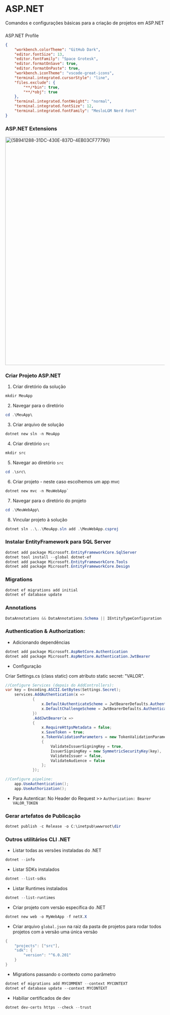 # ASP.NET
Comandos e configurações básicas para a criação de projetos em ASP.NET

###
ASP.NET Profile
```json
{
    "workbench.colorTheme": "GitHub Dark",
    "editor.fontSize": 13,
    "editor.fontFamily": "Space Grotesk",
    "editor.formatOnSave": true,
    "editor.formatOnPaste": true,
    "workbench.iconTheme": "vscode-great-icons",
    "terminal.integrated.cursorStyle": "line",
    "files.exclude": {
        "**/*bin": true,
        "**/*obj": true
    },
    "terminal.integrated.fontWeight": "normal",
    "terminal.integrated.fontSize": 12,
    "terminal.integrated.fontFamily": "MesloLGM Nerd Font"
}
```
### ASP.NET Extensions
<img width="1366" height="720" alt="{5B941288-31DC-430E-837D-4EB03CF77790}" src="https://github.com/user-attachments/assets/f5dee39e-046a-4f54-8c99-f2e8a9bcf396" />

### Criar Projeto ASP.NET
1. Criar diretório da solução
```powershell
mkdir MeuApp
```

2. Navegar para o diretório
```powershell
cd .\MeuApp\
```

3. Criar arquivo de solução
```powershell
dotnet new sln -n MeuApp
```

4. Criar diretório `src`
```powershell
mkdir src
```

5. Navegar ao diretório `src`
```powershell
cd .\src\
```

6. Criar projeto - neste caso escolhemos um app mvc
```powershell
dotnet new mvc -n MeuWebApp`
```

7. Navegar para o diretório do projeto
```powershell
cd .\MeuWebApp\
```

8. Vincular projeto à solução
```powershell
dotnet sln ..\..\MeuApp.sln add .\MeuWebApp.csproj
```

### Instalar EntityFramework para SQL Server
```powershell
dotnet add package Microsoft.EntityFrameworkCore.SqlServer
dotnet tool install --global dotnet-ef
dotnet add package Microsoft.EntityFrameworkCore.Tools
dotnet add package Microsoft.EntityFrameworkCore.Design
```

### Migrations
```powershell
dotnet ef migrations add initial
dotnet ef database update
```

### Annotations
```csharp
DataAnnotations && DataAnnotations.Schema || IEntityTypeConfiguration
```

### Authentication & Authorization:
- Adicionando dependências
```powershell
dotnet add package Microsoft.AspNetCore.Authentication
dotnet add package Microsoft.AspNetCore.Authentication.JwtBearer
```

- Configuração

Criar Settings.cs (class static) com atributo static secret: "VALOR".

```csharp
//Configure Services (depois do AddControllers):
var key = Encoding.ASCII.GetBytes(Settings.Secret);
    services.AddAuthentication(x =>
            {
                x.DefaultAuthenticateScheme = JwtBearerDefaults.AuthenticationScheme;
                x.DefaultChallengeScheme = JwtBearerDefaults.AuthenticationScheme;
            })
            .AddJwtBearer(x =>
            {
                x.RequireHttpsMetadata = false;
                x.SaveToken = true;
                x.TokenValidationParameters = new TokenValidationParameters
                {
                    ValidateIssuerSigningKey = true,
                    IssuerSigningKey = new SymmetricSecurityKey(key),
                    ValidateIssuer = false,
                    ValidateAudience = false
                };
            });

//Configure pipeline:
	app.UseAuthentication();
	app.UseAuthorization();
```
- Para Autenticar: No Header do Request >> `Authorization: Bearer VALOR_TOKEN`

### Gerar artefatos de Publicação
```powershell
dotnet publish -c Release -o C:\inetpub\wwwroot\dir
```


### Outros utilitários CLI .NET 
- Listar todas as versões instaladas do .NET
```powershell
dotnet --info
```

- Listar SDKs instalados
```powershell
dotnet --list-sdks
```

- Listar Runtimes instalados
```powershell
dotnet --list-runtimes
```

- Criar projeto com versão específica do .NET
```powershell
dotnet new web -o MyWebApp -f netX.X
```

- Criar arquivo `global.json` na raiz da pasta de projetos para rodar todos projetos com a versão uma única versão
```powershell
{
	"projects": ["src"],
	"sdk": {
		"version": "^6.0.201"
	}
}
```

- Migrations passando o contexto como parâmetro
```powershell
dotnet ef migrations add MYCOMMENT --context MYCONTEXT
dotnet ef database update --context MYCONTEXT
```

- Habiliar certificados de dev
```powershell
dotnet dev-certs https --check --trust
```
